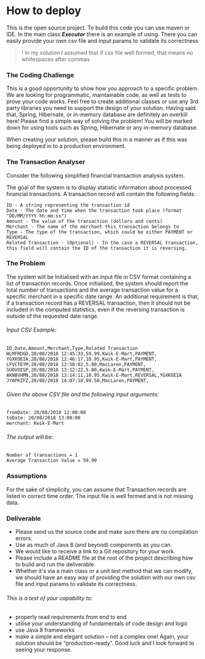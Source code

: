 

# How to deploy
This is the open source project. 
To build this code you can use maven or IDE.
In the main class ***Executor*** there is an example of using. There you can easily provide your own csv file and input params to validate its correctness 

> ! In my solution I assumed that if csv file well formed, that means no whitespaces after commas

### The Coding Challenge
This is a good opportunity to show how you approach to a specific problem.
We are looking for programmatic, maintainable code, as well as tests to prove your code works. 
Feel free to create additional classes or use any 3rd party libraries you need to support the design of your solution.
Having said that, Spring, Hibernate, or in-memory database are definitely an overkill here! Please find a simple way of solving the problem! You will be marked down for using tools such as Spring, Hibernate or any in-memory database. 
 
When creating your solution, please build this in a manner as if this was being deployed in to a production environment.
 
### The Transaction Analyser
Consider the following simplified financial transaction analysis system.
 
The goal of the system is to display statistic information about processed financial transactions.
A transaction record will contain the following fields:
```
ID - A string representing the transaction id
Date - The date and time when the transaction took place (format "DD/MM/YYYY hh:mm:ss")
Amount - The value of the transaction (dollars and cents)
Merchant - The name of the merchant this transaction belongs to
Type - The type of the transaction, which could be either PAYMENT or REVERSAL
Related Transaction - (Optional) - In the case a REVERSAL transaction, this field will contain the ID of the transaction it is reversing.
```

### The Problem
The system will be Initialised with an input file in CSV format containing a list of transaction records.
Once initialised, the system should report the total number of transactions and the average transaction value for a specific merchant in a specific date range.
An additional requirement is that, if a transaction record has a REVERSAL transaction, then it should not be included in the computed statistics, even if the reversing transaction is outside of the requested date range.
###### Input CSV Example:
``` 
ID,Date,Amount,Merchant,Type,Related Transaction
WLMFRDGD,20/08/2018 12:45:33,59.99,Kwik-E-Mart,PAYMENT,
YGXKOEIA,20/08/2018 12:46:17,10.95,Kwik-E-Mart,PAYMENT,
LFVCTEYM,20/08/2018 12:50:02,5.00,MacLaren,PAYMENT,
SUOVOISP,20/08/2018 13:12:22,5.00,Kwik-E-Mart,PAYMENT,
AKNBVHMN,20/08/2018 13:14:11,10.95,Kwik-E-Mart,REVERSAL,YGXKOEIA
JYAPKZFZ,20/08/2018 14:07:10,99.50,MacLaren,PAYMENT,
```
###### Given the above CSV file and the following input arguments:
```
fromDate: 20/08/2018 12:00:00
toDate: 20/08/2018 13:00:00
merchant: Kwik-E-Mart
```
###### The output will be:
```
Number of transactions = 1
Average Transaction Value = 59.99
```
 
### Assumptions
For the sake of simplicity, you can assume that Transaction records are listed in correct time order.
The input file is well formed and is not missing data.

### Deliverable
* Please send us the source code and make sure there are no compilation errors.
* Use as much of Java 8 (and beyond) components as you can.
* We would like to receive a link to a Git repository for your work. 
* Please include a README file at the root of the project describing how to build and run the deliverable.
* Whether it's via a main class or a unit test method that we can modify, we should have an easy way of providing the solution with our own csv file and input params to validate its correctness.
###### This is a test of your capability to:
* properly read requirements from end to end
* utilise your understanding of fundamentals of code design and logic
* use Java 8 frameworks
* make a simple and elegant solution – not a complex one!
Again, your solution should be “production-ready”. Good luck and I look forward to seeing your response.
